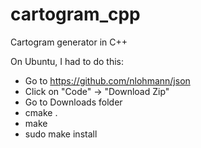 # cartogram_cpp
Cartogram generator in C++

On Ubuntu, I had to do this:

- Go to https://github.com/nlohmann/json
- Click on "Code" -> "Download Zip"
- Go to Downloads folder
- cmake .
- make
- sudo make install
